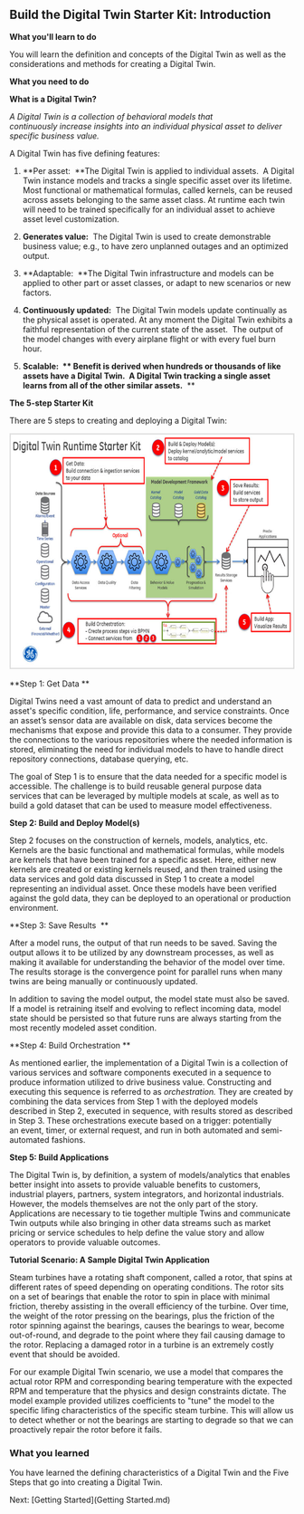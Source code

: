Build the Digital Twin Starter Kit: Introduction
-
**What you'll learn to do**

You will learn the definition and concepts of the Digital Twin as well as the considerations and methods for creating a Digital Twin.

**What you need to do**

**What is a Digital Twin?**

*A Digital Twin is a collection of behavioral models that continuously increase insights into an individual physical asset to deliver specific business value.*

A Digital Twin has five defining features:

1.  **Per asset:  **The Digital Twin is applied to individual assets.  A Digital Twin instance models and tracks a single specific asset over its lifetime.  Most functional or mathematical formulas, called kernels, can be reused across assets belonging to the same asset class. At runtime each twin will need to be trained specifically for an individual asset to achieve asset level customization.

2.  **Generates value:**  The Digital Twin is used to create demonstrable business value; e.g., to have zero unplanned outages and an optimized output.

3.  **Adaptable:  **The Digital Twin infrastructure and models can be applied to other part or asset classes, or adapt to new scenarios or new factors. 

4.  **Continuously updated:**  The Digital Twin models update continually as the physical asset is operated. At any moment the Digital Twin exhibits a faithful representation of the current state of the asset.  The output of the model changes with every airplane flight or with every fuel burn hour. 

5.  **Scalable:  ** Benefit is derived when hundreds or thousands of like assets have a Digital Twin.  A Digital Twin tracking a single asset learns from all of the other similar assets.**  **

**The 5-step Starter Kit**

There are 5 steps to creating and deploying a Digital Twin:

<img src="images/intro-01.jpg" width="665" height="417" />

**Step 1: Get Data **

Digital Twins need a vast amount of data to predict and understand an asset's specific condition, life, performance, and service constraints. Once an asset’s sensor data are available on disk, data services become the mechanisms that expose and provide this data to a consumer. They provide the connections to the various repositories where the needed information is stored, eliminating the need for individual models to have to handle direct repository connections, database querying, etc. 

The goal of Step 1 is to ensure that the data needed for a specific model is accessible. The challenge is to build reusable general purpose data services that can be leveraged by multiple models at scale, as well as to build a gold dataset that can be used to measure model effectiveness.

**Step 2: Build and Deploy Model(s)**

Step 2 focuses on the construction of kernels, models, analytics, etc. Kernels are the basic functional and mathematical formulas, while models are kernels that have been trained for a specific asset. Here, either new kernels are created or existing kernels reused, and then trained using the data services and gold data discussed in Step 1 to create a model representing an individual asset. Once these models have been verified against the gold data, they can be deployed to an operational or production environment.

**Step 3: Save Results  **

After a model runs, the output of that run needs to be saved. Saving the output allows it to be utilized by any downstream processes, as well as making it available for understanding the behavior of the model over time. The results storage is the convergence point for parallel runs when many twins are being manually or continuously updated. 

In addition to saving the model output, the model state must also be saved. If a model is retraining itself and evolving to reflect incoming data, model state should be persisted so that future runs are always starting from the most recently modeled asset condition.

**Step 4: Build Orchestration **

As mentioned earlier, the implementation of a Digital Twin is a collection of various services and software components executed in a sequence to produce information utilized to drive business value. Constructing and executing this sequence is referred to as *orchestration.* They are created by combining the data services from Step 1 with the deployed models described in Step 2, executed in sequence, with results stored as described in Step 3. These orchestrations execute based on a trigger: potentially an event, timer, or external request, and run in both automated and semi-automated fashions.

**Step 5: Build Applications**

The Digital Twin is, by definition, a system of models/analytics that enables better insight into assets to provide valuable benefits to customers, industrial players, partners, system integrators, and horizontal industrials. However, the models themselves are not the only part of the story. Applications are necessary to tie together multiple Twins and communicate Twin outputs while also bringing in other data streams such as market pricing or service schedules to help define the value story and allow operators to provide valuable outcomes.

**Tutorial Scenario: A Sample Digital Twin Application**

Steam turbines have a rotating shaft component, called a rotor, that spins at different rates of speed depending on operating conditions. The rotor sits on a set of bearings that enable the rotor to spin in place with minimal friction, thereby assisting in the overall efficiency of the turbine. Over time, the weight of the rotor pressing on the bearings, plus the friction of the rotor spinning against the bearings, causes the bearings to wear, become out-of-round, and degrade to the point where they fail causing damage to the rotor. Replacing a damaged rotor in a turbine is an extremely costly event that should be avoided.

For our example Digital Twin scenario, we use a model that compares the actual rotor RPM and corresponding bearing temperature with the expected RPM and temperature that the physics and design constraints dictate. The model example provided utilizes coefficients to "tune" the model to the specific lifing characteristics of the specific steam turbine. This will allow us to detect whether or not the bearings are starting to degrade so that we can proactively repair the rotor before it fails.

### What you learned

You have learned the defining characteristics of a Digital Twin and the Five Steps that go into creating a Digital Twin.

Next: [Getting Started](Getting Started.md)

